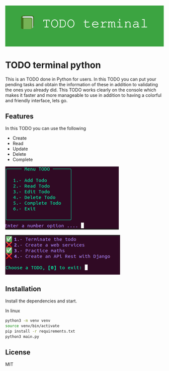 ![title](images/TODO_terminal.png)

# TODO terminal python

This is an TODO done in Python for users. In this TODO you can put your pending tasks and obtain the information of these in addition to validating the ones you already did. This TODO works clearly on the console which makes it faster and more manageable to use in addition to having a colorful and friendly interface, lets go.

## Features
In this TODO you can use the following
- Create
- Read
- Update
- Delete
- Complete

![console_1](images/console_1.png)

![console_2](images/console_2.png)

## Installation

Install the dependencies and start.

In linux
```sh
python3 -m venv venv
source venv/bin/activate
pip install -r requirements.txt
python3 main.py
```

## License

MIT